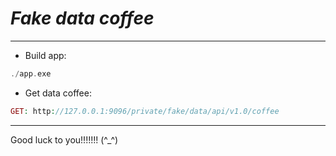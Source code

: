 # *Fake data coffee*

---
- Build app:
```php
./app.exe
```
- Get data coffee: 
```php
GET: http://127.0.0.1:9096/private/fake/data/api/v1.0/coffee
```

***
Good luck to you!!!!!!! (^_^)